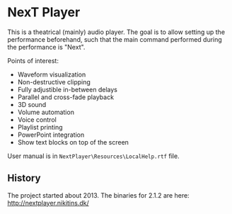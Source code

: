 # NexT Player

This is a theatrical (mainly) audio player. The goal is to allow setting up the performance beforehand, such that the main command performed during the performance is "Next".

Points of interest:
- Waveform visualization
- Non-destructive clipping
- Fully adjustible in-between delays
- Parallel and cross-fade playback
- 3D sound
- Volume automation
- Voice control
- Playlist printing
- PowerPoint integration
- Show text blocks on top of the screen

User manual is in `NextPlayer\Resources\LocalHelp.rtf` file.

## History

The project started about 2013.
The binaries for 2.1.2 are here: http://nextplayer.nikitins.dk/
